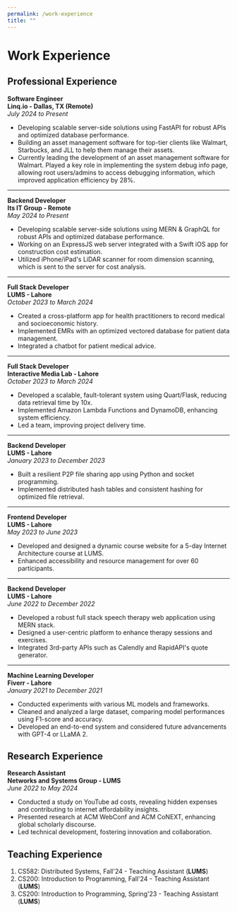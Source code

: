 ```yaml
---
permalink: /work-experience
title: ""
---
```


# Work Experience

## Professional Experience

**Software Engineer** <br />
**Linq.io - Dallas, TX (Remote)**  
 _July 2024 to Present_

- Developing scalable server-side solutions using FastAPI for robust APIs and optimized database performance.
- Building an asset management software for top-tier clients like Walmart, Starbucks, and JLL to help them manage their assets.
- Currently leading the development of an asset management software for Walmart. Played a key role in implementing the system debug info page, allowing root users/admins to access debugging information, which improved application efficiency by 28%.

---

**Backend Developer** <br />
**Its IT Group - Remote**  
 _May 2024 to Present_

- Developing scalable server-side solutions using MERN & GraphQL for robust APIs and optimized database performance.
- Working on an ExpressJS web server integrated with a Swift iOS app for construction cost estimation.
- Utilized iPhone/iPad's LiDAR scanner for room dimension scanning, which is sent to the server for cost analysis.

---

**Full Stack Developer** <br />
**LUMS - Lahore**  
_October 2023 to March 2024_

- Created a cross-platform app for health practitioners to record medical and socioeconomic history.
- Implemented EMRs with an optimized vectored database for patient data management.
- Integrated a chatbot for patient medical advice.

---

**Full Stack Developer** <br />
**Interactive Media Lab - Lahore**  
_October 2023 to March 2024_

- Developed a scalable, fault-tolerant system using Quart/Flask, reducing data retrieval time by 10x.
- Implemented Amazon Lambda Functions and DynamoDB, enhancing system efficiency.
- Led a team, improving project delivery time.

---

**Backend Developer** <br />
**LUMS - Lahore**  
_January 2023 to December 2023_

- Built a resilient P2P file sharing app using Python and socket programming.
- Implemented distributed hash tables and consistent hashing for optimized file retrieval.

---

**Frontend Developer** <br />
**LUMS - Lahore**  
_May 2023 to June 2023_

- Developed and designed a dynamic course website for a 5-day Internet Architecture course at LUMS.
- Enhanced accessibility and resource management for over 60 participants.

---

**Backend Developer** <br />
**LUMS - Lahore**  
_June 2022 to December 2022_

- Developed a robust full stack speech therapy web application using MERN stack.
- Designed a user-centric platform to enhance therapy sessions and exercises.
- Integrated 3rd-party APIs such as Calendly and RapidAPI's quote generator.

---

**Machine Learning Developer** <br />
**Fiverr - Lahore**  
_January 2021 to December 2021_

- Conducted experiments with various ML models and frameworks.
- Cleaned and analyzed a large dataset, comparing model performances using F1-score and accuracy.
- Developed an end-to-end system and considered future advancements with GPT-4 or LLaMA 2.

## Research Experience

**Research Assistant** <br />
**Networks and Systems Group - LUMS**  
_June 2022 to May 2024_

- Conducted a study on YouTube ad costs, revealing hidden expenses and contributing to internet affordability insights.
- Presented research at ACM WebConf and ACM CoNEXT, enhancing global scholarly discourse.
- Led technical development, fostering innovation and collaboration.

## Teaching Experience

1. CS582: Distributed Systems, Fall'24 - Teaching Assistant (**LUMS**)
2. CS200: Introduction to Programming, Fall'24 - Teaching Assistant (**LUMS**)
3. CS200: Introduction to Programming, Spring'23 - Teaching Assistant (**LUMS**)
